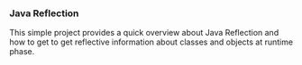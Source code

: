 ### Java Reflection
This simple project provides a quick overview about Java Reflection and how to get to get reflective information about classes and objects at runtime phase.